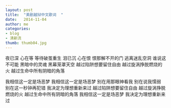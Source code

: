 ```yaml
---
layout: post
title:  "美剧越狱中文歌词  "
date:   2014-11-04 
author: me
categories: 
- blog
- 清新流
thumb: thumb04.jpg
---
```



夜已深
心在等
等待破茧重生
泪已沉
心在恨
恨那解不开的门
逃离迷乱空洞
谁说这不可能
黑暗中的灵魂
黑幕笼罩天空
越过陷阱想要留住自由
越过旋涡挣脱燃烧的火
越过生命中所有阴暗的角落

 

我相信这一定是场恶梦
我相信这一定是场恶梦
别在用那眼神看我
别在说我懦弱
别在这一秒钟再犯错
我决定为理想重新来过
越过陷阱想要留住自由
越过旋涡挣脱燃烧的火
越过生命中所有阴暗的角落
我相信这一定是场恶梦
我决定为理想重新来过